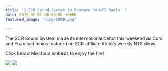 ```yaml
---
title: '1 SCR Sound System to Feature on NTS Radio  '
date: 2019-02-02 06:00:00 +0000
featured_image: "/img/CURD.png"

---
```

The SCR Sound System made its international debut this weekend as Curd and Yuzo had mixes featured on SCR affiliate Akito's weekly NTS show.

Click below Mixcloud embeds to enjoy the fire!

![](/img/YUZO.png) ![](/img/CURD.png)